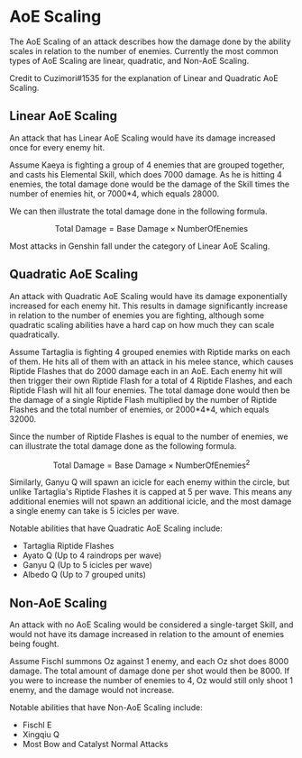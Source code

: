 # AoE Scaling

The AoE Scaling of an attack describes how the damage done by the ability scales in relation to the number of enemies. Currently the most common types of AoE Scaling are linear, quadratic, and Non-AoE Scaling.

Credit to Cuzimori\#1535 for the explanation of Linear and Quadratic AoE Scaling.

## Linear AoE Scaling

An attack that has Linear AoE Scaling would have its damage increased once for every enemy hit.

Assume Kaeya is fighting a group of 4 enemies that are grouped together, and casts his Elemental Skill, which does 7000 damage. As he is hitting 4 enemies, the total damage done would be the damage of the Skill times the number of enemies hit, or 7000\*4, which equals 28000.

We can then illustrate the total damage done in the following formula.

$$
\text{Total Damage} = \text{Base Damage} \times \text{NumberOfEnemies}
$$

Most attacks in Genshin fall under the category of Linear AoE Scaling.

## Quadratic AoE Scaling

An attack with Quadratic AoE Scaling would have its damage exponentially increased for each enemy hit. This results in damage significantly increase in relation to the number of enemies you are fighting, although some quadratic scaling abilities have a hard cap on how much they can scale quadratically.

Assume Tartaglia is fighting 4 grouped enemies with Riptide marks on each of them. He hits all of them with an attack in his melee stance, which causes Riptide Flashes that do 2000 damage each in an AoE. Each enemy hit will then trigger their own Riptide Flash for a total of 4 Riptide Flashes, and each Riptide Flash will hit all four enemies. The total damage done would then be the damage of a single Riptide Flash multiplied by the number of Riptide Flashes and the total number of enemies, or 2000\*4\*4, which equals 32000.

Since the number of Riptide Flashes is equal to the number of enemies, we can illustrate the total damage done as the following formula.

$$
\text{Total Damage} = \text{Base Damage} \times \text{NumberOfEnemies}^{2}
$$

Similarly, Ganyu Q will spawn an icicle for each enemy within the circle, but unlike Tartaglia's Riptide Flashes it is capped at 5 per wave. This means any additional enemies will not spawn an additional icicle, and the most damage a single enemy can take is 5 icicles per wave.

Notable abilities that have Quadratic AoE Scaling include:

* Tartaglia Riptide Flashes
* Ayato Q (Up to 4 raindrops per wave)
* Ganyu Q (Up to 5 icicles per wave)
* Albedo Q (Up to 7 grouped units)

## Non-AoE Scaling

An attack with no AoE Scaling would be considered a single-target Skill, and would not have its damage increased in relation to the amount of enemies being fought.

Assume Fischl summons Oz against 1 enemy, and each Oz shot does 8000 damage. The total amount of damage done per shot would then be 8000. If you were to increase the number of enemies to 4, Oz would still only shoot 1 enemy, and the damage would not increase.

Notable abilities that have Non-AoE Scaling include:

* Fischl E
* Xingqiu Q
* Most Bow and Catalyst Normal Attacks
